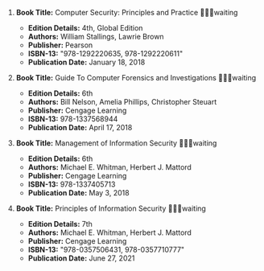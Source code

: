 1. **Book Title:** Computer Security: Principles and Practice 📒🔐🚫waiting 
   - **Edition Details:** 4th, Global Edition  
   - **Authors:** William Stallings, Lawrie Brown  
   - **Publisher:** Pearson  
   - **ISBN-13:** "978-1292220635, 978-1292220611"  
   - **Publication Date:** January 18, 2018

2. **Book Title:** Guide To Computer Forensics and Investigations 📒🔐🚫waiting 
   - **Edition Details:** 6th  
   - **Authors:** Bill Nelson, Amelia Phillips, Christopher Steuart  
   - **Publisher:** Cengage Learning  
   - **ISBN-13:** 978-1337568944  
   - **Publication Date:** April 17, 2018

3. **Book Title:** Management of Information Security 📒🔐🚫waiting 
   - **Edition Details:** 6th  
   - **Authors:** Michael E. Whitman, Herbert J. Mattord  
   - **Publisher:** Cengage Learning  
   - **ISBN-13:** 978-1337405713  
   - **Publication Date:** May 3, 2018

4. **Book Title:** Principles of Information Security 📒🔐🚫waiting 
   - **Edition Details:** 7th  
   - **Authors:** Michael E. Whitman, Herbert J. Mattord  
   - **Publisher:** Cengage Learning  
   - **ISBN-13:** "978-0357506431, 978-0357710777"  
   - **Publication Date:** June 27, 2021
